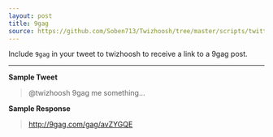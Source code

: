 ```yaml
---
layout: post
title: 9gag
source: https://github.com/Soben713/Twizhoosh/tree/master/scripts/twitter_related/do_me_a_9gag
---
```


Include `9gag` in your tweet to twizhoosh to receive a link to a 9gag post.

---

**Sample Tweet**

> @twizhoosh 9gag me something...

<!--more-->

**Sample Response**

> http://9gag.com/gag/avZYGQE